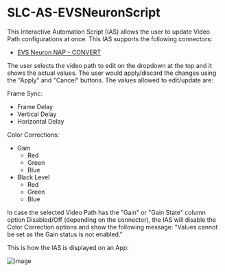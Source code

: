 # SLC-AS-EVSNeuronScript

This Interactive Automation Script (IAS) allows the user to update Video Path configurations at once. This IAS supports the following connectors: 
- [EVS Neuron NAP - CONVERT](https://catalog.dataminer.services/details/4d4b865c-b80e-476f-b556-0e4c85bf7ee3)

The user selects the video path to edit on the dropdown at the top and it shows the actual values. The user would apply/discard the changes using the "Apply" and "Cancel" buttons. The values allowed to edit/update are:

Frame Sync: 
- Frame Delay
- Vertical Delay
- Horizontal Delay

Color Corrections:
- Gain
  - Red
  - Green
  - Blue
- Black Level
  - Red
  - Green
  - Blue

In case the selected Video Path has the "Gain" or "Gain State" column option Disabled/Off (depending on the connector), the IAS will disable the Color Correction options and show the following message: "Values cannot be set as the Gain status is not enabled."

This is how the IAS is displayed on an App:

![image](https://github.com/user-attachments/assets/5879d7dc-3d5a-4189-b161-a9964b315bb2)
